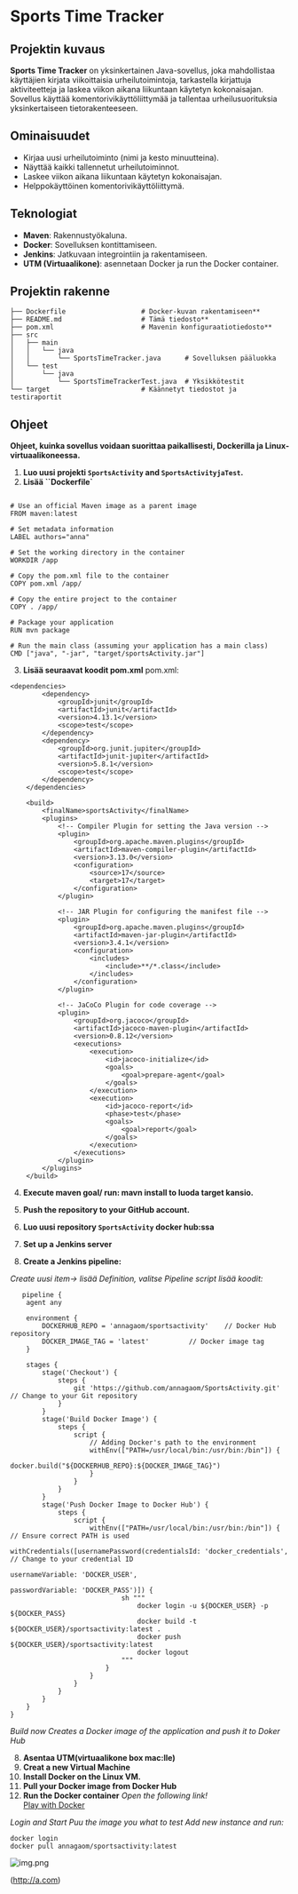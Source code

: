 # Sports Time Tracker

## Projektin kuvaus
**Sports Time Tracker** on yksinkertainen Java-sovellus, joka mahdollistaa käyttäjien kirjata viikoittaisia urheilutoimintoja, tarkastella kirjattuja aktiviteetteja ja laskea viikon aikana liikuntaan käytetyn kokonaisajan. Sovellus käyttää komentorivikäyttöliittymää ja tallentaa urheilusuorituksia yksinkertaiseen tietorakenteeseen.

## Ominaisuudet
- Kirjaa uusi urheilutoiminto (nimi ja kesto minuutteina).
- Näyttää kaikki tallennetut urheilutoiminnot.
- Laskee viikon aikana liikuntaan käytetyn kokonaisajan.
- Helppokäyttöinen komentorivikäyttöliittymä.

## Teknologiat
- **Maven**: Rakennustyökaluna.
- **Docker**: Sovelluksen kontittamiseen.
- **Jenkins**: Jatkuvaan integrointiin ja rakentamiseen.
- **UTM (Virtuaalikone)**: asennetaan Docker ja run the Docker container.

## Projektin rakenne
```
├── Dockerfile                   # Docker-kuvan rakentamiseen**
├── README.md                    # Tämä tiedosto**
├── pom.xml                      # Mavenin konfiguraatiotiedosto**
├── src
│   ├── main
│   │   └── java
│   │       └── SportsTimeTracker.java      # Sovelluksen pääluokka
│   └── test
│       └── java
│           └── SportsTimeTrackerTest.java  # Yksikkötestit
└── target                       # Käännetyt tiedostot ja testiraportit
```
## Ohjeet
**Ohjeet, kuinka sovellus voidaan suorittaa paikallisesti, Dockerilla ja Linux-virtuaalikoneessa.**
1. **Luo uusi projekti `SportsActivity` and `SportsActivityjaTest`.**
2. **Lisää ``Dockerfile`**
```

# Use an official Maven image as a parent image
FROM maven:latest

# Set metadata information
LABEL authors="anna"

# Set the working directory in the container
WORKDIR /app

# Copy the pom.xml file to the container
COPY pom.xml /app/

# Copy the entire project to the container
COPY . /app/

# Package your application
RUN mvn package

# Run the main class (assuming your application has a main class)
CMD ["java", "-jar", "target/sportsActivity.jar"]

```

3. **Lisää seuraavat koodit pom.xml**
pom.xml:
```
<dependencies>
        <dependency>
            <groupId>junit</groupId>
            <artifactId>junit</artifactId>
            <version>4.13.1</version>
            <scope>test</scope>
        </dependency>
        <dependency>
            <groupId>org.junit.jupiter</groupId>
            <artifactId>junit-jupiter</artifactId>
            <version>5.8.1</version>
            <scope>test</scope>
        </dependency>
    </dependencies>

    <build>
        <finalName>sportsActivity</finalName>
        <plugins>
            <!-- Compiler Plugin for setting the Java version -->
            <plugin>
                <groupId>org.apache.maven.plugins</groupId>
                <artifactId>maven-compiler-plugin</artifactId>
                <version>3.13.0</version>
                <configuration>
                    <source>17</source>
                    <target>17</target>
                </configuration>
            </plugin>

            <!-- JAR Plugin for configuring the manifest file -->
            <plugin>
                <groupId>org.apache.maven.plugins</groupId>
                <artifactId>maven-jar-plugin</artifactId>
                <version>3.4.1</version>
                <configuration>
                    <includes>
                        <include>**/*.class</include>
                    </includes>
                </configuration>
            </plugin>

            <!-- JaCoCo Plugin for code coverage -->
            <plugin>
                <groupId>org.jacoco</groupId>
                <artifactId>jacoco-maven-plugin</artifactId>
                <version>0.8.12</version>
                <executions>
                    <execution>
                        <id>jacoco-initialize</id>
                        <goals>
                            <goal>prepare-agent</goal>
                        </goals>
                    </execution>
                    <execution>
                        <id>jacoco-report</id>
                        <phase>test</phase>
                        <goals>
                            <goal>report</goal>
                        </goals>
                    </execution>
                </executions>
            </plugin>
        </plugins>
    </build>
```
4. **Execute maven goal/ run: mavn install to luoda target kansio.**
5. **Push the repository to your GitHub account.**
6. **Luo uusi repository `SportsActivity` docker hub:ssa**
7. **Set up a Jenkins server**


8. **Create a Jenkins pipeline:**

*Create uusi item-> lisää Definition, valitse  Pipeline script lisää koodit:*
```
   pipeline {
    agent any

    environment {
        DOCKERHUB_REPO = 'annagaom/sportsactivity'    // Docker Hub repository
        DOCKER_IMAGE_TAG = 'latest'          // Docker image tag
    }

    stages {
        stage('Checkout') {
            steps {
                git 'https://github.com/annagaom/SportsActivity.git' // Change to your Git repository
            }
        }
        stage('Build Docker Image') {
            steps {
                script {
                    // Adding Docker's path to the environment
                    withEnv(["PATH=/usr/local/bin:/usr/bin:/bin"]) {
                        docker.build("${DOCKERHUB_REPO}:${DOCKER_IMAGE_TAG}")
                    }
                }
            }
        }
        stage('Push Docker Image to Docker Hub') {
            steps {
                script {
                    withEnv(["PATH=/usr/local/bin:/usr/bin:/bin"]) { // Ensure correct PATH is used
                        withCredentials([usernamePassword(credentialsId: 'docker_credentials', // Change to your credential ID
                                                         usernameVariable: 'DOCKER_USER', 
                                                         passwordVariable: 'DOCKER_PASS')]) {
                            sh """
                                docker login -u ${DOCKER_USER} -p ${DOCKER_PASS}
                                docker build -t ${DOCKER_USER}/sportsactivity:latest .
                                docker push ${DOCKER_USER}/sportsactivity:latest
                                docker logout
                            """
                        }
                    }
                }
            }
        }
    }
}
   ```
*Build now*
*Creates a Docker image of the application and push it to Doker Hub*

8. **Asentaa UTM(virtuaalikone box mac:lle)**
1. **Creat a new Virtual Machine**
2. **Install Docker on the Linux VM.**
3. **Pull your Docker image from Docker Hub**
4. **Run the Docker container** 
   *Open the following link!*  
   [Play with Docker](https://labs.play-with-docker.com/)

*Login and Start*
*Puu the image you what to test*
*Add new instance and run:*
```
docker login
docker pull annagaom/sportsactivity:latest
```
![img.png](kuvat/dockerPlayer.png)



(http://a.com)





  


